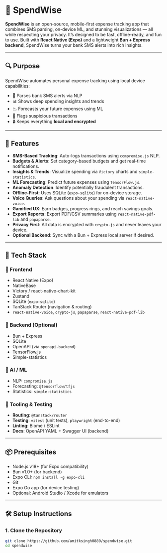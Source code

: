 # 📱 SpendWise

**SpendWise** is an open-source, mobile-first expense tracking app that combines SMS parsing, on-device ML, and stunning visualizations — all while respecting your privacy. It’s designed to be fast, offline-ready, and fun to use. Built with **React Native (Expo)** and a lightweight **Bun + Express backend**, SpendWise turns your bank SMS alerts into rich insights.

---

## 🔍 Purpose

SpendWise automates personal expense tracking using local device capabilities:

- 📩 Parses bank SMS alerts via NLP
- 📊 Shows deep spending insights and trends
- 📉 Forecasts your future expenses using ML
- 🚨 Flags suspicious transactions
- 🔒 Keeps everything **local and encrypted**

---

## 🚀 Features

- **SMS-Based Tracking**: Auto-logs transactions using `compromise.js` NLP.
- **Budgets & Alerts**: Set category-based budgets and get real-time notifications.
- **Insights & Trends**: Visualize spending via `Victory` charts and `simple-statistics`.
- **ML Forecasting**: Predict future expenses using `TensorFlow.js`.
- **Anomaly Detection**: Identify potentially fraudulent transactions.
- **Offline-First**: Uses SQLite (`expo-sqlite`) for on-device storage.
- **Voice Queries**: Ask questions about your spending via `react-native-voice`.
- **Gamified UX**: Earn badges, progress rings, and reach savings goals.
- **Export Reports**: Export PDF/CSV summaries using `react-native-pdf-lib` and `papaparse`.
- **Privacy First**: All data is encrypted with `crypto-js` and never leaves your device.
- **Optional Backend**: Sync with a Bun + Express local server if desired.

---

## 🧰 Tech Stack

### 📱 Frontend
- React Native (Expo)
- NativeBase
- Victory / react-native-chart-kit
- Zustand
- SQLite (`expo-sqlite`)
- TanStack Router (navigation & routing)
- `react-native-voice`, `crypto-js`, `papaparse`, `react-native-pdf-lib`

### 🔧 Backend (Optional)
- Bun + Express
- SQLite
- OpenAPI (via `openapi-backend`)
- TensorFlow.js
- Simple-statistics

### 🧠 AI / ML
- NLP: `compromise.js`
- Forecasting: `@tensorflow/tfjs`
- Statistics: `simple-statistics`

### 🧪 Tooling & Testing
- **Routing**: `@tanstack/router`
- **Testing**: `vitest` (unit tests), `playwright` (end-to-end)
- **Linting**: Biome / ESLint
- **Docs**: OpenAPI YAML + Swagger UI (backend)

---

## 📦 Prerequisites

- Node.js v18+ (for Expo compatibility)
- Bun v1.0+ (for backend)
- Expo CLI: `npm install -g expo-cli`
- Git
- Expo Go app (for device testing)
- Optional: Android Studio / Xcode for emulators

---

## 🛠️ Setup Instructions

### 1. Clone the Repository

```bash
git clone https://github.com/amitksingh0880/spendwise.git
cd spendwise
